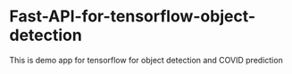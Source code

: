 # Fast-API-for-tensorflow-object-detection
This is demo app for tensorflow for object detection and COVID prediction

